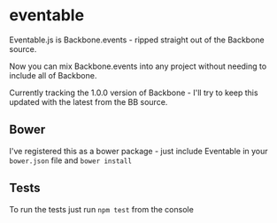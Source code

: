 eventable
=========

Eventable.js is Backbone.events - ripped straight out of the Backbone source.

Now you can mix Backbone.events into any project without needing to include all of Backbone.

Currently tracking the 1.0.0 version of Backbone - I'll try to keep this updated with the latest from the BB source.

## Bower

I've registered this as a bower package - just include Eventable in your ``bower.json`` file and ``bower install``

## Tests

To run the tests just run ``npm test`` from the console
